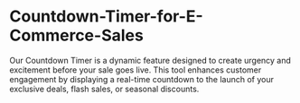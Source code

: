 # Countdown-Timer-for-E-Commerce-Sales
Our Countdown Timer is a dynamic feature designed to create urgency and excitement before your sale goes live. This tool enhances customer engagement by displaying a real-time countdown to the launch of your exclusive deals, flash sales, or seasonal discounts.
